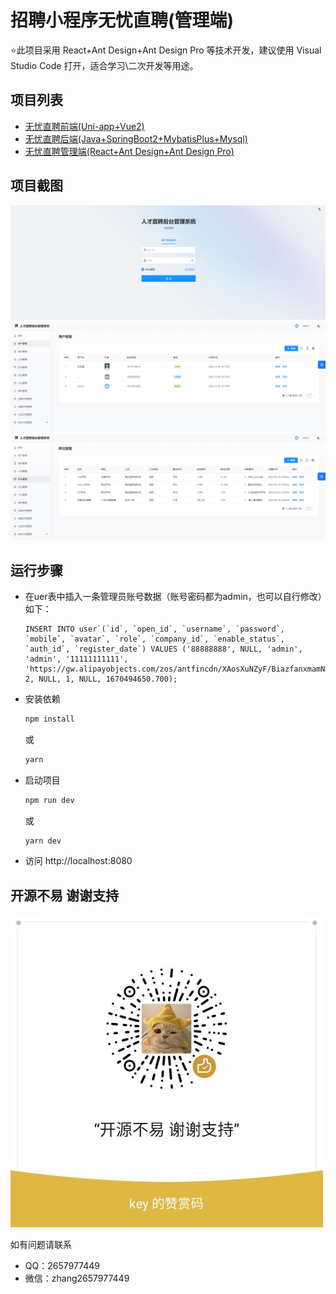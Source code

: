 # 招聘小程序无忧直聘(管理端)

:star:此项目采用 React+Ant Design+Ant Design Pro 等技术开发，建议使用 Visual Studio Code 打开，适合学习\二次开发等用途。

## 项目列表

- [无忧直聘前端(Uni-app+Vue2)](https://github.com/zhang2657977442/wuyou-frontend)
- [无忧直聘后端(Java+SpringBoot2+MybatisPlus+Mysql)](https://github.com/zhang2657977442/wuyou-backend)
- [无忧直聘管理端(React+Ant Design+Ant Design Pro)](https://github.com/zhang2657977442/wuyou-admin)

## 项目截图

![](https://raw.githubusercontent.com/zhang2657977442/MyPicGo/master/wuyou-admin/%E6%88%AA%E5%9B%BE1.png) ![](https://raw.githubusercontent.com/zhang2657977442/MyPicGo/master/wuyou-admin/%E6%88%AA%E5%9B%BE2.png)![](https://raw.githubusercontent.com/zhang2657977442/MyPicGo/master/wuyou-admin/%E6%88%AA%E5%9B%BE3.png)

## 运行步骤

- 在uer表中插入一条管理员账号数据（账号密码都为admin，也可以自行修改）如下：

  ```mysql
  INSERT INTO user`(`id`, `open_id`, `username`, `password`, `mobile`, `avatar`, `role`, `company_id`, `enable_status`, `auth_id`, `register_date`) VALUES ('88888888', NULL, 'admin', 'admin', '11111111111', 'https://gw.alipayobjects.com/zos/antfincdn/XAosXuNZyF/BiazfanxmamNRoxxVxka.png', 2, NULL, 1, NULL, 1670494650.700);
  ```

- 安装依赖

  ```bash
  npm install
  ```

  或

  ```bash
  yarn
  ```

- 启动项目

  ```bash
  npm run dev
  ```

  或

  ```bash
  yarn dev
  ```

- 访问 http://localhost:8080

## 开源不易 谢谢支持

![](https://raw.githubusercontent.com/zhang2657977442/MyPicGo/master/other/%E8%B5%9E%E8%B5%8F%E7%A0%81.jpg)

如有问题请联系

- QQ：2657977449
- 微信：zhang2657977449

